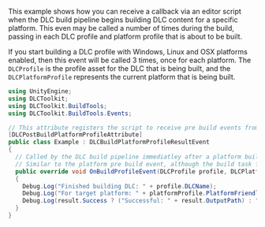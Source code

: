 This example shows how you can receive a callback via an editor script when the DLC build pipeline begins building DLC content for a specific platform. This even may be called a number of times during the build, passing in each DLC profile and platform profile that is about to be built.

If you start building a DLC profile with Windows, Linux and OSX platforms enabled, then this event will be called 3 times, once for each platform. The `DLCProfile` is the profile asset for the DLC that is being built, and the `DLCPlatformProfile` represents the current platform that is being built. 
```cs
using UnityEngine;
using DLCToolkit;
using DLCToolkit.BuildTools;
using DLCToolkit.BuildTools.Events;

// This attribute registers the script to receive pre build events from the DLC build pipeline
[DLCPostBuildPlatformProfileAttribute]
public class Example : DLCBuildPlatformProfileResultEvent
{
  // Called by the DLC build pipeline immediatley after a platform build has finished
  // Similar to the platform pre build event, although the build task for the request will be provided containng information abou the platform build
  public override void OnBuildProfileEvent(DLCProfile profile, DLCPlatformProfile platformProfile, DLCBuildTask result)
  {
    Debug.Log("Finished building DLC: " + profile.DLCName);
    Debug.Log("For target platform: " + platformProfile.PlatformFriendlyName);
    Debug.Log(result.Success ? ("Successful: " + result.OutputPath) : "Failure");
  }
}
```
